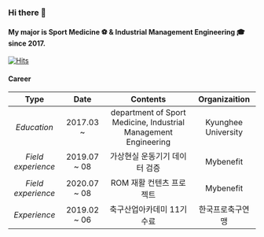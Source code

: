 ### Hi there  👋
#### My major is Sport Medicine :soccer: & Industrial Management Engineering :mortar_board: since 2017.


[![Hits](https://hits.seeyoufarm.com/api/count/incr/badge.svg?url=https%3A%2F%2Fgithub.com%2Fso02e&count_bg=%23FDACCD&title_bg=%23F5435E&icon=&icon_color=%23E7E7E7&title=hits&edge_flat=false)](https://hits.seeyoufarm.com)



#### Career
| **Type** | **Date** | **Contents** | **Organizaition** |
|:--------:|:--------:|:--------:|:--------:|
| *Education* | 2017.03 ~ | department of Sport Medicine, Industrial Management Engineering | Kyunghee University|
| *Field experience*| 2019.07 ~ 08| 가상현실 운동기기 데이터 검증 | Mybenefit|
| *Field experience*| 2020.07 ~ 08| ROM 재활 컨텐츠 프로젝트 | Mybenefit|
| *Experience*| 2019.02 ~ 06| 축구산업아카데미 11기 수료 | 한국프로축구연맹|



<!--
**so02e/so02e** is a ✨ _special_ ✨ repository because its `README.md` (this file) appears on your GitHub profile.

Here are some ideas to get you started:

- 🔭 I’m currently working on ...
- 🌱 I’m currently learning ...
- 👯 I’m looking to collaborate on ...
- 🤔 I’m looking for help with ...
- 💬 Ask me about ...
- 📫 How to reach me: ...
- 😄 Pronouns: ...
- ⚡ Fun fact: ...
-->
